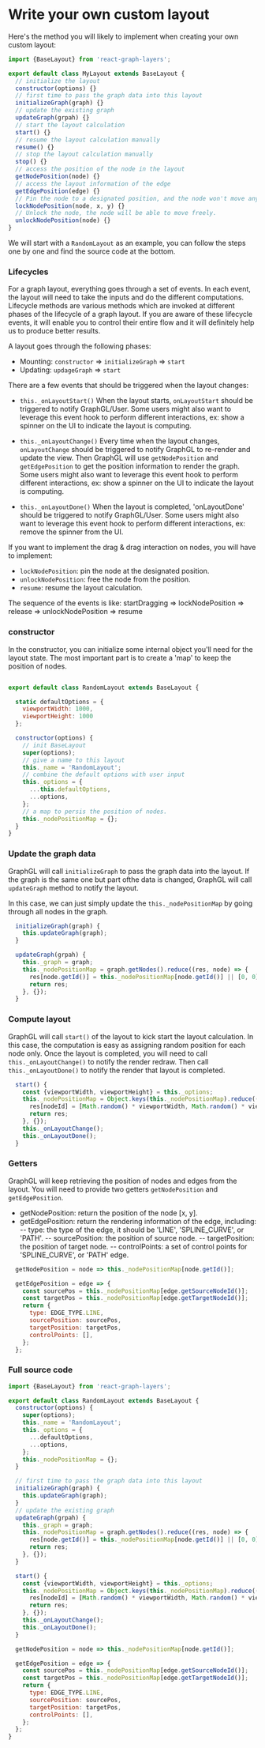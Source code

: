 # Write your own custom layout

Here's the method you will likely to implement when creating your own custom layout:
```js
import {BaseLayout} from 'react-graph-layers';

export default class MyLayout extends BaseLayout {
  // initialize the layout
  constructor(options) {}
  // first time to pass the graph data into this layout
  initializeGraph(graph) {}
  // update the existing graph
  updateGraph(grpah) {}
  // start the layout calculation
  start() {}
  // resume the layout calculation manually
  resume() {}
  // stop the layout calculation manually
  stop() {}
  // access the position of the node in the layout
  getNodePosition(node) {}
  // access the layout information of the edge
  getEdgePosition(edge) {}
  // Pin the node to a designated position, and the node won't move anymore
  lockNodePosition(node, x, y) {}
  // Unlock the node, the node will be able to move freely.
  unlockNodePosition(node) {}
}
```

We will start with a `RandomLayout` as an example, you can follow the steps one by one and find the source code at the bottom.


### Lifecycles

For a graph layout, everything goes through a set of events. In each event, the layout will need to take the inputs and do the different computations.  Lifecycle methods are various methods which are invoked at different phases of the lifecycle of a graph layout. If you are aware of these lifecycle events, it will enable you to control their entire flow and it will definitely help us to produce better results.

A layout goes through the following phases:

- Mounting:
  `constructor` => `initializeGraph` => `start`
- Updating:
  `updageGraph` => `start`


There are a few events that should be triggered when the layout changes:
- `this._onLayoutStart()`
    When the layout starts, `onLayoutStart` should be triggered to notify GraphGL/User. Some users might also want to leverage this event hook to perform different interactions, ex: show a spinner on the UI to indicate the layout is computing.

 - `this._onLayoutChange()`
  Every time when the layout changes, `onLayoutChange` should be triggered to notify GraphGL to re-render and update the view. Then GraphGL will use `getNodePosition` and `getEdgePosition` to get the position information to render the graph. Some users might also want to leverage this event hook to perform different interactions, ex: show a spinner on the UI to indicate the layout is computing.

 - `this._onLayoutDone()`
  When the layout is completed, 'onLayoutDone' should be triggered to notify GraphGL/User. Some users might also want to leverage this event hook to perform different interactions, ex: remove the spinner from the UI.

If you want to implement the drag & drag interaction on nodes, you will have to implement:
 - `lockNodePosition`: pin the node at the designated position.
 - `unlockNodePosition`: free the node from the position.
 - `resume`: resume the layout calculation.

The sequence of the events is like:
startDragging => lockNodePosition => release => unlockNodePosition => resume

### constructor

In the constructor, you can initialize some internal object you'll need for the layout state.
The most important part is to create a 'map' to keep the position of nodes.

```js

export default class RandomLayout extends BaseLayout {

  static defaultOptions = {
    viewportWidth: 1000,
    viewportHeight: 1000
  };

  constructor(options) {
    // init BaseLayout
    super(options);
    // give a name to this layout
    this._name = 'RandomLayout';
    // combine the default options with user input
    this._options = {
      ...this.defaultOptions,
      ...options,
    };
    // a map to persis the position of nodes.
    this._nodePositionMap = {};
  }
}
```

### Update the graph data
GraphGL will call `initializeGraph` to pass the graph data into the layout.
If the graph is the same one but part ofthe data is changed, GraphGL will call `updateGraph` method to notify the layout.

In this case, we can just simply update the `this._nodePositionMap` by going through all nodes in the graph.

```js
  initializeGraph(graph) {
    this.updateGraph(graph);
  }

  updateGraph(grpah) {
    this._graph = graph;
    this._nodePositionMap = graph.getNodes().reduce((res, node) => {
      res[node.getId()] = this._nodePositionMap[node.getId()] || [0, 0];
      return res;
    }, {});
  }
```


### Compute layout

GraphGL will call `start()` of the layout to kick start the layout calculation.
In this case, the computation is easy as assigning random position for each node only.
Once the layout is completed, you will need to call `this._onLayoutChange()` to notify the render redraw.
Then call `this._onLayoutDone()` to notify the render that layout is completed.

```js
  start() {
    const {viewportWidth, viewportHeight} = this._options;
    this._nodePositionMap = Object.keys(this._nodePositionMap).reduce((res, nodeId) => {
      res[nodeId] = [Math.random() * viewportWidth, Math.random() * viewportHeight];
      return res;
    }, {});
    this._onLayoutChange();
    this._onLayoutDone();
  }
```

### Getters

GraphGL will keep retrieving the position of nodes and edges from the layout. You will need to provide two getters `getNodePosition` and `getEdgePosition`.

 - getNodePosition: return the position of the node [x, y].
 - getEdgePosition: return the rendering information of the edge, including:
   -- type: the type of the edge, it should be 'LINE', 'SPLINE_CURVE', or 'PATH'.
   -- sourcePosition: the position of source node.
   -- targetPosition: the position of target node.
   -- controlPoints: a set of control points for 'SPLINE_CURVE', or 'PATH' edge.


```js
  getNodePosition = node => this._nodePositionMap[node.getId()];

  getEdgePosition = edge => {
    const sourcePos = this._nodePositionMap[edge.getSourceNodeId()];
    const targetPos = this._nodePositionMap[edge.getTargetNodeId()];
    return {
      type: EDGE_TYPE.LINE,
      sourcePosition: sourcePos,
      targetPosition: targetPos,
      controlPoints: [],
    };
  };
```


### Full source code

```js
import {BaseLayout} from 'react-graph-layers';

export default class RandomLayout extends BaseLayout {
  constructor(options) {
    super(options);
    this._name = 'RandomLayout';
    this._options = {
      ...defaultOptions,
      ...options,
    };
    this._nodePositionMap = {};
  }

  // first time to pass the graph data into this layout
  initializeGraph(graph) {
    this.updateGraph(graph);
  }
  // update the existing graph
  updateGraph(grpah) {
    this._graph = graph;
    this._nodePositionMap = graph.getNodes().reduce((res, node) => {
      res[node.getId()] = this._nodePositionMap[node.getId()] || [0, 0];
      return res;
    }, {});
  }

  start() {
    const {viewportWidth, viewportHeight} = this._options;
    this._nodePositionMap = Object.keys(this._nodePositionMap).reduce((res, nodeId) => {
      res[nodeId] = [Math.random() * viewportWidth, Math.random() * viewportHeight];
      return res;
    }, {});
    this._onLayoutChange();
    this._onLayoutDone();
  }

  getNodePosition = node => this._nodePositionMap[node.getId()];

  getEdgePosition = edge => {
    const sourcePos = this._nodePositionMap[edge.getSourceNodeId()];
    const targetPos = this._nodePositionMap[edge.getTargetNodeId()];
    return {
      type: EDGE_TYPE.LINE,
      sourcePosition: sourcePos,
      targetPosition: targetPos,
      controlPoints: [],
    };
  };
}
```
